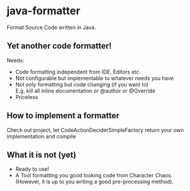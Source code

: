# java-formatter

Format Source Code written in Java.

## Yet another code formatter!

Needs:
* Code formatting independent from IDE, Editors etc.
* Not configurable but implementable to whatever needs you have
* Not only formatting but code changing (if you want to)<br>
  E.g. kill all inline documentation or @author or @Override
* Priceless

## How to implement a formatter

Check out project, let CodeActionDeciderSimpleFactory return your own implementation and compile

## What it is not (yet)

* Ready to use!
* A Tool formatting you good looking code from Character Chaos. (However, it is up to you writing a good pre-processing method).